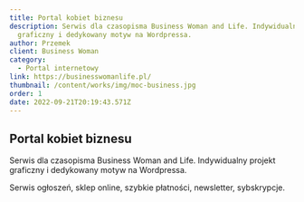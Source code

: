 ```yaml
---
title: Portal kobiet biznesu
description: Serwis dla czasopisma Business Woman and Life. Indywidualny projekt
  graficzny i dedykowany motyw na Wordpressa.
author: Przemek
client: Business Woman
category:
  - Portal internetowy
link: https://businesswomanlife.pl/
thumbnail: /content/works/img/moc-business.jpg
order: 1
date: 2022-09-21T20:19:43.571Z
---
```


## Portal kobiet biznesu

Serwis dla czasopisma Business Woman and Life. Indywidualny projekt graficzny i dedykowany motyw na Wordpressa. 

Serwis ogłoszeń, sklep online, szybkie płatności, newsletter, sybskrypcje.


